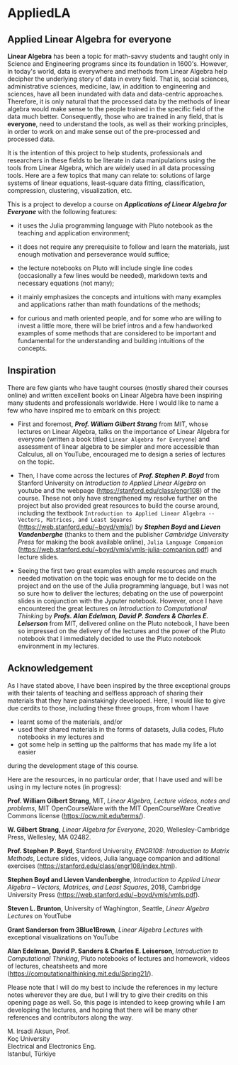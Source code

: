 # AppliedLA
 
 ## Applied Linear Algebra for everyone

**Linear Algebra** has been a topic for math-savvy students and taught only in Science and Engineering programs since its foundation in 1600's. However, in today's world, data is everywhere and methods from Linear Algebra help decipher the underlying story of data in every field. That is, social sciences, administrative sciences, medicine, law, in addition to engineering and sciences, have all been inundated with data and data-centric approaches. Therefore, it is only natural that the processed data by the methods of linear algebra would make sense to the people trained in the specific field of the data much better.  Consequently, those who are trained in any field, that is **everyone**, need to understand the tools, as well as their working principles, in order to work on and make sense out of the pre-processed and processed data.

It is the intention of this project to help students, professionals and researchers in these fields to be literate in data manipulations using the tools from Linear Algebra, which are widely used in all data processing tools. Here are a few topics that many can relate to: solutions of large systems of linear equations, least-square data fitting, classification, compression, clustering, visualization, etc. 

This is a project to develop a course on **_Applications of Linear Algebra for Everyone_** with the following features:

* it uses the Julia programming language with Pluto notebook as the teaching and application environment; 

* it does not require any prerequisite to follow and learn the materials, just enough motivation and perseverance would suffice; 

* the lecture notebooks on Pluto will include single line codes (occasionally a few lines would be needed), markdown texts and necessary equations (not many); 

* it mainly emphasizes the concepts and intuitions with many examples and applications rather than math foundations of the methods;

* for curious and math oriented people, and for some who are willing to invest a little more, there will be brief intros and a few handworked examples of some methods that are considered to be important and fundamental for the understanding and building intuitions of the concepts.

## Inspiration

There are few giants who have taught courses (mostly shared their courses online) and written excellent books on Linear Algebra have been inspiring many students and professionals worldwide. Here I would like to name a few who have inspired me to embark on this project:

* First and foremost, **_Prof. William Gilbert Strang_** from MIT, whose lectures on Linear Algebra, talks on the importance of Linear Algebra for everyone (written a book titled ``Linear Algebra for Everyone``) and assessment of linear algebra to be simpler and more accessible than Calculus, all on YouTube, encouraged me to design a series of lectures on the topic. 

* Then, I have come across the lectures of **_Prof. Stephen P. Boyd_** from Stanford University on _Introduction to Applied Linear Algebra_ on youtube and the webpage (https://stanford.edu/class/engr108) of the course. These not only have strengthened my resolve further on the project but also provided great resources to build the course around, including the textbook ``Introduction to Applied Linear Algebra -- Vectors, Matrices, and Least Squares`` (https://web.stanford.edu/~boyd/vmls/) by **_Stephen Boyd_ and _Lieven Vandenberghe_** (thanks to them and the publisher _Cambridge University Press_ for making the book available online), ``Julia Language Companion`` (https://web.stanford.edu/~boyd/vmls/vmls-julia-companion.pdf) and lecture slides. 

* Seeing the first two great examples with ample resources and much needed motivation on the topic was enough for me to decide on the project and on the use of the Julia programming language, but I was not so sure how to deliver the lectures; debating on the use of powerpoint slides in conjunction with the Jyputer notebook. However, once I have encountered the great lectures on _Introduction to Computational Thinking_ by  **_Profs. Alan Edelman, David P. Sanders & Charles E. Leiserson_** from MIT, delivered online on the Pluto notebook, I have been so impressed on the delivery of the lectures and the power of the Pluto notebook that I immediately decided to use the Pluto notebook environment in my lectures. 

## Acknowledgement

As I have stated above, I have been inspired by the three exceptional groups with their talents of teaching and selfless approach of sharing their materials that they have painstakingly developed. Here, I would like to give due cerdits to those, including these three groups, from whom I have  

* learnt some of the materials, and/or 
* used their shared materials in the forms of datasets, Julia codes, Pluto notebooks in my lectures and 
* got some help in setting up the paltforms that has made my life a lot easier 

during the development stage of this course.


Here are the resources, in no particular order, that I have used and will be using in my lecture notes (in progress): 

**Prof. William Gilbert Strang**, MIT, _Linear Algebra, Lecture videos, notes and problems_, MIT OpenCourseWare with the MIT OpenCourseWare Creative Commons license (https://ocw.mit.edu/terms/).

**W. Gilbert Strang**, _Linear Algebra for Everyone_, 2020, Wellesley-Cambridge Press, Wellesley, MA 02482.

**Prof. Stephen P. Boyd**, Stanford University, _ENGR108: Introduction to Matrix Methods_, Lecture slides, videos, Julia language companion and aditional exercises (https://stanford.edu/class/engr108/index.html).

**Stephen Boyd and Lieven Vandenberghe**, _Introduction to Applied Linear Algebra – Vectors, Matrices, and Least Squares_, 2018, Cambridge University Press (https://web.stanford.edu/~boyd/vmls/vmls.pdf).

**Steven L. Brunton**, University of Waghington, Seattle, _Linear Algebra Lectures_ on YoutTube

**Grant Sanderson from 3Blue1Brown**, _Linear Algebra Lectures_ with exceptional visualizations on YouTube 

**Alan Edelman, David P. Sanders & Charles E. Leiserson**, _Introduction to Computational Thinking_, Pluto notebooks of lectures and homework, videos of lectures, cheatsheets and more (https://computationalthinking.mit.edu/Spring21/).

Please note that I will do my best to include the references in my lecture notes wherever they are due, but I will try to give their credits on this opening page as well. So, this page is intended to keep growing while I am developing the lectures, and hoping that there will be many other references and contributors along the way.

M. Irsadi Aksun, Prof.\
Koç University\
Electrical and Electronics Eng.\
Istanbul, Türkiye
